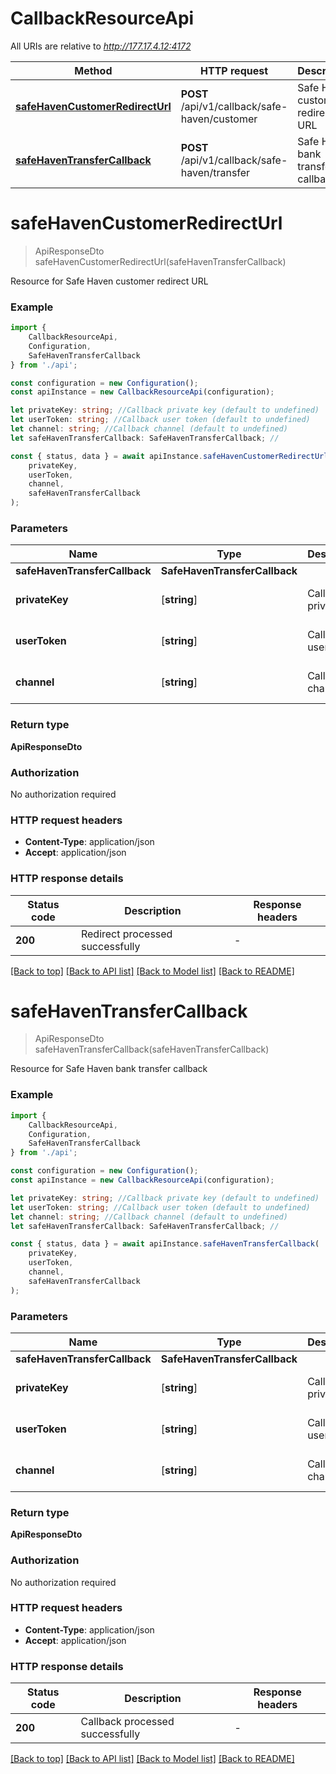 # CallbackResourceApi

All URIs are relative to *http://177.17.4.12:4172*

|Method | HTTP request | Description|
|------------- | ------------- | -------------|
|[**safeHavenCustomerRedirectUrl**](#safehavencustomerredirecturl) | **POST** /api/v1/callback/safe-haven/customer | Safe Haven customer redirect URL|
|[**safeHavenTransferCallback**](#safehaventransfercallback) | **POST** /api/v1/callback/safe-haven/transfer | Safe Haven bank transfer callback|

# **safeHavenCustomerRedirectUrl**
> ApiResponseDto safeHavenCustomerRedirectUrl(safeHavenTransferCallback)

Resource for Safe Haven customer redirect URL

### Example

```typescript
import {
    CallbackResourceApi,
    Configuration,
    SafeHavenTransferCallback
} from './api';

const configuration = new Configuration();
const apiInstance = new CallbackResourceApi(configuration);

let privateKey: string; //Callback private key (default to undefined)
let userToken: string; //Callback user token (default to undefined)
let channel: string; //Callback channel (default to undefined)
let safeHavenTransferCallback: SafeHavenTransferCallback; //

const { status, data } = await apiInstance.safeHavenCustomerRedirectUrl(
    privateKey,
    userToken,
    channel,
    safeHavenTransferCallback
);
```

### Parameters

|Name | Type | Description  | Notes|
|------------- | ------------- | ------------- | -------------|
| **safeHavenTransferCallback** | **SafeHavenTransferCallback**|  | |
| **privateKey** | [**string**] | Callback private key | defaults to undefined|
| **userToken** | [**string**] | Callback user token | defaults to undefined|
| **channel** | [**string**] | Callback channel | defaults to undefined|


### Return type

**ApiResponseDto**

### Authorization

No authorization required

### HTTP request headers

 - **Content-Type**: application/json
 - **Accept**: application/json


### HTTP response details
| Status code | Description | Response headers |
|-------------|-------------|------------------|
|**200** | Redirect processed successfully |  -  |

[[Back to top]](#) [[Back to API list]](../README.md#documentation-for-api-endpoints) [[Back to Model list]](../README.md#documentation-for-models) [[Back to README]](../README.md)

# **safeHavenTransferCallback**
> ApiResponseDto safeHavenTransferCallback(safeHavenTransferCallback)

Resource for Safe Haven bank transfer callback

### Example

```typescript
import {
    CallbackResourceApi,
    Configuration,
    SafeHavenTransferCallback
} from './api';

const configuration = new Configuration();
const apiInstance = new CallbackResourceApi(configuration);

let privateKey: string; //Callback private key (default to undefined)
let userToken: string; //Callback user token (default to undefined)
let channel: string; //Callback channel (default to undefined)
let safeHavenTransferCallback: SafeHavenTransferCallback; //

const { status, data } = await apiInstance.safeHavenTransferCallback(
    privateKey,
    userToken,
    channel,
    safeHavenTransferCallback
);
```

### Parameters

|Name | Type | Description  | Notes|
|------------- | ------------- | ------------- | -------------|
| **safeHavenTransferCallback** | **SafeHavenTransferCallback**|  | |
| **privateKey** | [**string**] | Callback private key | defaults to undefined|
| **userToken** | [**string**] | Callback user token | defaults to undefined|
| **channel** | [**string**] | Callback channel | defaults to undefined|


### Return type

**ApiResponseDto**

### Authorization

No authorization required

### HTTP request headers

 - **Content-Type**: application/json
 - **Accept**: application/json


### HTTP response details
| Status code | Description | Response headers |
|-------------|-------------|------------------|
|**200** | Callback processed successfully |  -  |

[[Back to top]](#) [[Back to API list]](../README.md#documentation-for-api-endpoints) [[Back to Model list]](../README.md#documentation-for-models) [[Back to README]](../README.md)

